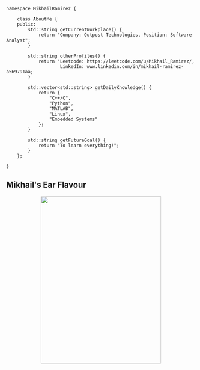 ```
namespace MikhailRamirez {

    class AboutMe {
    public:
        std::string getCurrentWorkplace() {
            return "Company: Outpost Technologies, Position: Software Analyst";
        }

        std::string otherProfiles() {
            return "Leetcode: https://leetcode.com/u/Mikhail_Ramirez/,
                    LinkedIn: www.linkedin.com/in/mikhail-ramirez-a569791aa;
        }

        std::vector<std::string> getDailyKnowledge() {
            return {
                "C++/C",
                "Python",
                "MATLAB",
                "Linux",
                "Embedded Systems"
            };
        }

        std::string getFutureGoal() {
            return "To learn everything!";
        }
    };

}
```

## Mikhail's Ear Flavour

<p align="Center">
  <img width="320" height="445" src="https://spotify-github-profile.kittinanx.com/api/view?uid=mikhailramirez&cover_image=true&theme=default&show_offline=false&background_color=121212&interchange=false">
</p>
